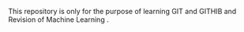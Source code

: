 This repository is only for the purpose of learning GIT and GITHIB and Revision of Machine Learning .